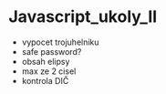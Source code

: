 # Javascript_ukoly_II
- vypocet trojuhelniku
- safe password?
- obsah elipsy
- max ze 2 cisel
- kontrola DIČ
